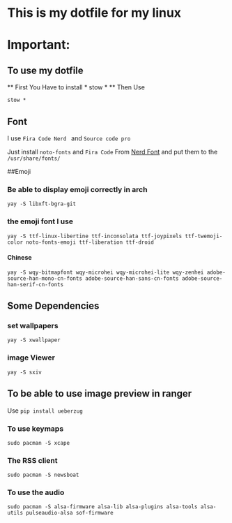 # This is my dotfile for my linux 

# Important:

## To use my dotfile 
** First You Have to install * stow * **
Then Use 

`stow *`



## Font 
I use `Fira Code Nerd ` and `Source code pro `

Just install `noto-fonts` and `Fira Code` From [Nerd Font](https://www.nerdfonts.com/)  and put them to the `/usr/share/fonts/`

##Emoji 
### Be able to display emoji correctly in arch

`yay -S libxft-bgra-git`
### the emoji font I use 
```
yay -S ttf-linux-libertine ttf-inconsolata ttf-joypixels ttf-twemoji-color noto-fonts-emoji ttf-liberation ttf-droid
```
#### Chinese
```
yay -S wqy-bitmapfont wqy-microhei wqy-microhei-lite wqy-zenhei adobe-source-han-mono-cn-fonts adobe-source-han-sans-cn-fonts adobe-source-han-serif-cn-fonts
```

## Some Dependencies
### set wallpapers 
`yay -S xwallpaper`
### image Viewer
`yay -S sxiv`

## To be able to use image preview in ranger 

Use `pip install ueberzug`

### To use keymaps<LeftRelease> 
```sudo pacman -S xcape```

### The RSS client 
```sudo pacman -S newsboat```

### To use the audio  
```sudo pacman -S alsa-firmware alsa-lib alsa-plugins alsa-tools alsa-utils pulseaudio-alsa sof-firmware```
